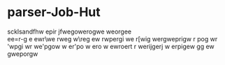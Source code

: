 
# parser-Job-Hut
scklsandfhw epir jfwegowerogwe  weorgee\
ee=r-g e
ewr\we rweg w\reg
ew rwpergi we
r[wig wergweprigw r
pog wr
'wpgi wr
we'pgow w
er'po w
ero w ewroert r werijgerj 
w
erpigew gg ew gweporgw
